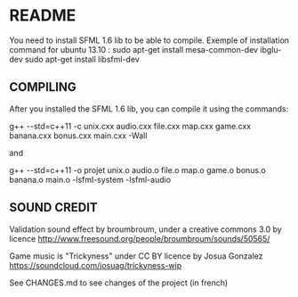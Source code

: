 README
========

You need to install SFML 1.6 lib to be able to compile.
Exemple of installation command for ubuntu 13.10 : 
sudo apt-get install mesa-common-dev ibglu-dev
sudo apt-get install libsfml-dev

COMPILING
--------

After you installed the SFML 1.6 lib, you can compile it using the commands:

g++ --std=c++11 -c unix.cxx audio.cxx file.cxx map.cxx game.cxx banana.cxx bonus.cxx main.cxx -Wall

and

g++ --std=c++11 -o projet unix.o audio.o file.o map.o game.o bonus.o banana.o main.o -lsfml-system -lsfml-audio

SOUND CREDIT
--------

Validation sound effect by broumbroum, under a creative commons 3.0 by licence
http://www.freesound.org/people/broumbroum/sounds/50565/

Game music is "Trickyness" under CC BY licence by Josua Gonzalez
https://soundcloud.com/josuag/trickyness-wip

See CHANGES.md to see changes of the project (in french)
